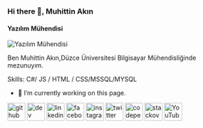 ### Hi there 👋, Muhittin Akın
#### Yazılım Mühendisi
![Yazılım Mühendisi](https://media-exp1.licdn.com/dms/image/C4D03AQEi9lv2QZ1dIg/profile-displayphoto-shrink_200_200/0/1623760302592?e=1652918400&v=beta&t=DK2JqUBpq73_qbrjgFXuRheqRvljgW1cfUvamhAEg-E)

Ben Muhittin Akın,Düzce Üniversitesi Bilgisayar Mühendisliğinde mezunuyım.


Skills: C#/ JS / HTML / CSS/MSSQL/MYSQL

- 🔭 I’m currently working on this page. 


[<img src='https://cdn.jsdelivr.net/npm/simple-icons@3.0.1/icons/github.svg' alt='github' height='40'>](https://github.com/muhittinakin)  [<img src='https://cdn.jsdelivr.net/npm/simple-icons@3.0.1/icons/dev-dot-to.svg' alt='dev' height='40'>](https://dev.to/muhittinakin)  [<img src='https://cdn.jsdelivr.net/npm/simple-icons@3.0.1/icons/linkedin.svg' alt='linkedin' height='40'>](https://www.linkedin.com/in/https://www.linkedin.com/in/muhittinak%C4%B1n//)  [<img src='https://cdn.jsdelivr.net/npm/simple-icons@3.0.1/icons/facebook.svg' alt='facebook' height='40'>](https://www.facebook.com/https://www.facebook.com/muhittinbilmuh/)  [<img src='https://cdn.jsdelivr.net/npm/simple-icons@3.0.1/icons/instagram.svg' alt='instagram' height='40'>](https://www.instagram.com/https://www.instagram.com/muhittinakn//)  [<img src='https://cdn.jsdelivr.net/npm/simple-icons@3.0.1/icons/twitter.svg' alt='twitter' height='40'>](https://twitter.com/https://twitter.com/muhittinakn)  [<img src='https://cdn.jsdelivr.net/npm/simple-icons@3.0.1/icons/codepen.svg' alt='codepen' height='40'>](https://codepen.io/muhittinakin)  [<img src='https://cdn.jsdelivr.net/npm/simple-icons@3.0.1/icons/stackoverflow.svg' alt='stackoverflow' height='40'>](https://stackoverflow.com/users/https://stackoverflow.com/users/12195909/muhittin-ak%c4%b1n)  [<img src='https://cdn.jsdelivr.net/npm/simple-icons@3.0.1/icons/youtube.svg' alt='YouTube' height='40'>](https://www.youtube.com/channel/https://www.youtube.com/channel/UCxgDM5iK-H-21p0nhcZhBtQ)  

